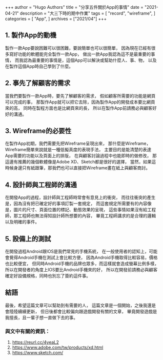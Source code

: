 +++
author = "Hugo Authors"
title = "分享五件關於App的事情"
date = "2021-04-21"
description = "大三下時的期中作業"
tags = [
    "record",
    "wireframe",
]
categories = [
    "App",
]
archives = ["2021/04"]
+++

## 1. 製作App的動機

製作一款App要說困難可以很困難，要說簡單也可以很簡單，
因為現在已經有很多寫好功能的軟體能完全製作一款App，
做出一款App我認為這不是最重要的事情，
而我認為最重要的事情是，這個App可以解決或幫助什麼人、事、物，
以及在製作這個App時自己學到了什麼。

## 2. 事先了解顧客的需求

當我們要製作一款App時，要先了解顧客的需求，
假如顧客所需要的功能是網頁可以完成的事，
那製作App就可以把它去除，因為製作App的開發成本要比網頁來的高，
同時在製程方面也是比網頁來的長，
所以在製作App前請務必與顧客好好的溝通。

## 3. Wireframe的必要性

在製作App初期，我們需要先把Wireframe呈現出來，
那什麼是Wireframe，Wireframe簡單來說就是一種低擬真度的表現手法，
主要目的是能清楚的表達App需要的功能以及頁面上的排版，
在與顧客討論過程中也能即時的做修改，
那這邊有推薦的幾個軟體像是Adobe XD、Sketch都是很好的選擇，
當然，如果這時候身邊只有紙跟筆，那我們也可以直接把Wireframe畫在紙上與顧客商討。

## 4. 設計師與工程師的溝通

在開發App的過程，設計師與工程師時常會有意見上的衝突，
而往往衝突的產生是，因為沒有把已確定好的事項訂製一套規定，
而這套規定所需要有的內容像是，圖片的尺寸、頁面位置的標記、動態效果的呈現，
這些事情如果沒有給工程師，那工程師也無法得知設計師所想要的內容，
畢竟工程師講求的是合理的邏輯以及明確的事件。

## 5. 設備上的測試

在開發過程Android跟IOS是我們常見的手機系統，
在一般使用者的認知上，可能會覺得Android手機在測試上會比較方便，
因為Android手機取得比較容易，價格也比較便宜，
但同時Android手機的品牌也眾多，而這樣就會造成螢幕比例多樣，
所以在開發者的角度上IOS要比Android手機來的好，
所以在開發前請務必與顧客確定好設備規格，同時也別忘了簽約這件事。

## 結語

最後，希望這篇文章可以幫助到有需要的人，
這篇文章是一個開始，之後我還是會陸陸續續更新，
但日後都會比較偏向跟遊戲開發有關的文章，
畢竟開發遊戲是我擅長，且一輩子想一直做下去的事。

### 與文中有關的資訊：
1. https://reurl.cc/4yeaL2
2. https://www.adobe.com/tw/products/xd.html
3. https://www.sketch.com/